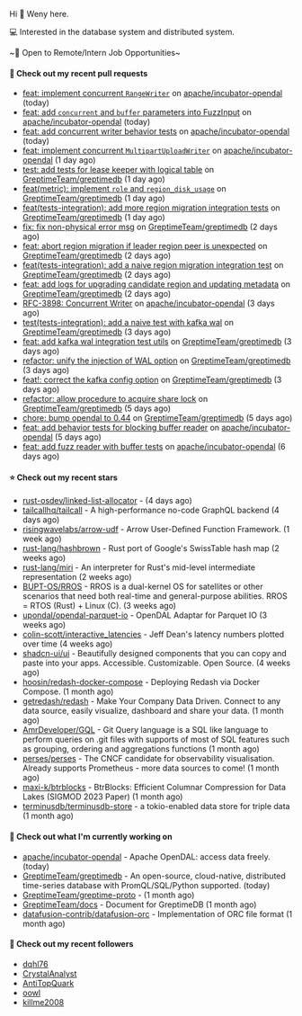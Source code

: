 Hi 👋 Weny here.

💻 Interested in the database system and distributed system.

~🍺 Open to Remote/Intern Job Opportunities~

#### 🔨 Check out my recent pull requests

- [feat: implement concurrent `RangeWriter`](https://github.com/apache/incubator-opendal/pull/3923) on [apache/incubator-opendal](https://github.com/apache/incubator-opendal) (today)
- [feat: add `concurrent` and `buffer` parameters into FuzzInput](https://github.com/apache/incubator-opendal/pull/3921) on [apache/incubator-opendal](https://github.com/apache/incubator-opendal) (today)
- [feat: add concurrent writer behavior tests](https://github.com/apache/incubator-opendal/pull/3920) on [apache/incubator-opendal](https://github.com/apache/incubator-opendal) (today)
- [feat: implement concurrent `MultipartUploadWriter`](https://github.com/apache/incubator-opendal/pull/3915) on [apache/incubator-opendal](https://github.com/apache/incubator-opendal) (1 day ago)
- [test: add tests for lease keeper with logical table](https://github.com/GreptimeTeam/greptimedb/pull/3096) on [GreptimeTeam/greptimedb](https://github.com/GreptimeTeam/greptimedb) (1 day ago)
- [feat(metric): implement `role` and `region_disk_usage`](https://github.com/GreptimeTeam/greptimedb/pull/3095) on [GreptimeTeam/greptimedb](https://github.com/GreptimeTeam/greptimedb) (1 day ago)
- [feat(tests-integration): add more region migration integration tests](https://github.com/GreptimeTeam/greptimedb/pull/3094) on [GreptimeTeam/greptimedb](https://github.com/GreptimeTeam/greptimedb) (1 day ago)
- [fix: fix non-physical error msg](https://github.com/GreptimeTeam/greptimedb/pull/3087) on [GreptimeTeam/greptimedb](https://github.com/GreptimeTeam/greptimedb) (2 days ago)
- [feat: abort region migration if leader region peer is unexpected](https://github.com/GreptimeTeam/greptimedb/pull/3086) on [GreptimeTeam/greptimedb](https://github.com/GreptimeTeam/greptimedb) (2 days ago)
- [feat(tests-integration): add a naive region migration integration test](https://github.com/GreptimeTeam/greptimedb/pull/3078) on [GreptimeTeam/greptimedb](https://github.com/GreptimeTeam/greptimedb) (2 days ago)
- [feat: add logs for upgrading candidate region and updating metadata](https://github.com/GreptimeTeam/greptimedb/pull/3077) on [GreptimeTeam/greptimedb](https://github.com/GreptimeTeam/greptimedb) (2 days ago)
- [RFC-3898: Concurrent Writer](https://github.com/apache/incubator-opendal/pull/3898) on [apache/incubator-opendal](https://github.com/apache/incubator-opendal) (3 days ago)
- [test(tests-integration): add a naive test with kafka wal](https://github.com/GreptimeTeam/greptimedb/pull/3071) on [GreptimeTeam/greptimedb](https://github.com/GreptimeTeam/greptimedb) (3 days ago)
- [feat: add kafka wal integration test utils](https://github.com/GreptimeTeam/greptimedb/pull/3069) on [GreptimeTeam/greptimedb](https://github.com/GreptimeTeam/greptimedb) (3 days ago)
- [refactor: unify the injection of WAL option](https://github.com/GreptimeTeam/greptimedb/pull/3066) on [GreptimeTeam/greptimedb](https://github.com/GreptimeTeam/greptimedb) (3 days ago)
- [feat!: correct the kafka config option](https://github.com/GreptimeTeam/greptimedb/pull/3065) on [GreptimeTeam/greptimedb](https://github.com/GreptimeTeam/greptimedb) (3 days ago)
- [refactor: allow procedure to acquire share lock](https://github.com/GreptimeTeam/greptimedb/pull/3061) on [GreptimeTeam/greptimedb](https://github.com/GreptimeTeam/greptimedb) (5 days ago)
- [chore: bump opendal to 0.44](https://github.com/GreptimeTeam/greptimedb/pull/3058) on [GreptimeTeam/greptimedb](https://github.com/GreptimeTeam/greptimedb) (5 days ago)
- [feat: add behavior tests for blocking buffer reader](https://github.com/apache/incubator-opendal/pull/3872) on [apache/incubator-opendal](https://github.com/apache/incubator-opendal) (5 days ago)
- [feat: add fuzz reader with buffer tests](https://github.com/apache/incubator-opendal/pull/3866) on [apache/incubator-opendal](https://github.com/apache/incubator-opendal) (6 days ago)

#### ⭐ Check out my recent stars

- [rust-osdev/linked-list-allocator](https://github.com/rust-osdev/linked-list-allocator) -  (4 days ago)
- [tailcallhq/tailcall](https://github.com/tailcallhq/tailcall) - A high-performance no-code GraphQL backend (4 days ago)
- [risingwavelabs/arrow-udf](https://github.com/risingwavelabs/arrow-udf) - Arrow User-Defined Function Framework. (1 week ago)
- [rust-lang/hashbrown](https://github.com/rust-lang/hashbrown) - Rust port of Google&#39;s SwissTable hash map (2 weeks ago)
- [rust-lang/miri](https://github.com/rust-lang/miri) - An interpreter for Rust&#39;s mid-level intermediate representation (2 weeks ago)
- [BUPT-OS/RROS](https://github.com/BUPT-OS/RROS) - RROS is a dual-kernel OS for satellites or other scenarios that need both real-time and general-purpose abilities.  RROS = RTOS (Rust) &#43; Linux (C). (3 weeks ago)
- [upondal/opendal-parquet-io](https://github.com/upondal/opendal-parquet-io) - OpenDAL Adaptar for Parquet IO (3 weeks ago)
- [colin-scott/interactive_latencies](https://github.com/colin-scott/interactive_latencies) - Jeff Dean&#39;s latency numbers plotted over time (4 weeks ago)
- [shadcn-ui/ui](https://github.com/shadcn-ui/ui) - Beautifully designed components that you can copy and paste into your apps. Accessible. Customizable. Open Source. (4 weeks ago)
- [hoosin/redash-docker-compose](https://github.com/hoosin/redash-docker-compose) - Deploying Redash via Docker Compose. (1 month ago)
- [getredash/redash](https://github.com/getredash/redash) - Make Your Company Data Driven. Connect to any data source, easily visualize, dashboard and share your data. (1 month ago)
- [AmrDeveloper/GQL](https://github.com/AmrDeveloper/GQL) -  Git Query language is a SQL like language to perform queries on .git files with supports of most of SQL features such as grouping, ordering and aggregations functions (1 month ago)
- [perses/perses](https://github.com/perses/perses) - The CNCF candidate for observability visualisation. Already supports Prometheus - more data sources to come! (1 month ago)
- [maxi-k/btrblocks](https://github.com/maxi-k/btrblocks) - BtrBlocks: Efficient Columnar Compression for Data Lakes (SIGMOD 2023 Paper) (1 month ago)
- [terminusdb/terminusdb-store](https://github.com/terminusdb/terminusdb-store) - a tokio-enabled data store for triple data (1 month ago)

#### 👷 Check out what I'm currently working on

- [apache/incubator-opendal](https://github.com/apache/incubator-opendal) - Apache OpenDAL: access data freely. (today)
- [GreptimeTeam/greptimedb](https://github.com/GreptimeTeam/greptimedb) - An open-source, cloud-native, distributed time-series database with PromQL/SQL/Python supported. (today)
- [GreptimeTeam/greptime-proto](https://github.com/GreptimeTeam/greptime-proto) -  (1 month ago)
- [GreptimeTeam/docs](https://github.com/GreptimeTeam/docs) - Document for GreptimeDB (1 month ago)
- [datafusion-contrib/datafusion-orc](https://github.com/datafusion-contrib/datafusion-orc) - Implementation of ORC file format (1 month ago)

#### 👯 Check out my recent followers

- [dqhl76](https://github.com/dqhl76)
- [CrystalAnalyst](https://github.com/CrystalAnalyst)
- [AntiTopQuark](https://github.com/AntiTopQuark)
- [oowl](https://github.com/oowl)
- [killme2008](https://github.com/killme2008)


